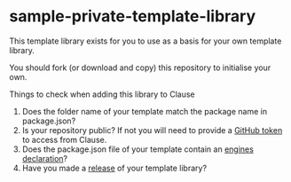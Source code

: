 # sample-private-template-library

This template library exists for you to use as a basis for your own template library.

You should fork (or download and copy) this repository to initialise your own.

Things to check when adding this library to Clause
1. Does the folder name of your template match the package name in package.json?
2. Is your repository public? If not you will need to provide a [GitHub token](https://github.com/settings/tokens) to access from Clause.
3. Does the package.json file of your template contain an [engines declaration](https://github.com/clauseHQ/sample-private-template-library/blob/master/my-contract/package.json#L8)?
4. Have you made a [release](/releases) of your template library? 
